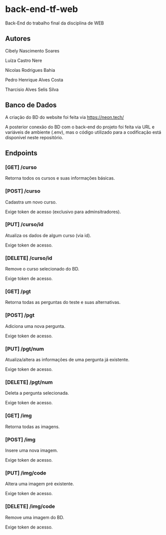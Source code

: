 # back-end-tf-web
Back-End do trabalho final da disciplina de WEB

## Autores
Cibely Nascimento Soares

Luíza Castro Nere

Nicolas Rodrigues Bahia

Pedro Henrique Alves Costa

Tharcisio Alves Selis Silva

## Banco de Dados
A criação do BD do website foi feita via https://neon.tech/

A posterior conexão do BD com o back-end do projeto foi feita via URL e variáveis de ambiente (.env), mas o código utilizado para a codificação está disponível neste repositório.

## Endpoints
### [GET] /curso
Retorna todos os cursos e suas informações básicas.
### [POST] /curso
Cadastra um novo curso.

Exige token de acesso (exclusivo para adminsitradores).
### [PUT] /curso/id
Atualiza os dados de algum curso (via id).

Exige token de acesso.
### [DELETE] /curso/id
Remove o curso selecionado do BD.

Exige token de acesso.

### [GET] /pgt
Retorna todas as perguntas do teste e suas alternativas.
### [POST] /pgt
Adiciona uma nova pergunta.

Exige token de acesso.
### [PUT] /pgt/num
Atualiza/altera as informações de uma pergunta já existente.

Exige token de acesso.
### [DELETE] /pgt/num
Deleta a pergunta selecionada.

Exige token de acesso.

### [GET] /img
Retorna todas as imagens.
### [POST] /img
Insere uma nova imagem.

Exige token de acesso.
### [PUT] /img/code
Altera uma imagem pré existente.

Exige token de acesso.
### [DELETE] /img/code
Remove uma imagem do BD.

Exige token de acesso.
